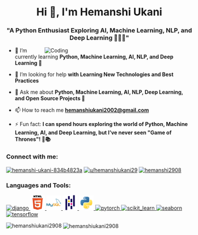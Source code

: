 <h1 align="center">Hi 👋, I'm Hemanshi Ukani</h1>
<h3 align="center">"A Python Enthusiast Exploring AI, Machine Learning, NLP, and Deep Learning 🌟🤖🚀"</h3>
<img align="right" alt="Coding" width="400" src="[https://cdn.dribbble.com/users/](https://www.google.com/url?sa=i&url=https%3A%2F%2Fin.pinterest.com%2Fpin%2F1031465120902994551%2F&psig=AOvVaw2CRJiuTWF3sGP5c1Ai2Hw_&ust=1734199293085000&source=images&cd=vfe&opi=89978449&ved=0CBQQjRxqFwoTCJDboIKqpYoDFQAAAAAdAAAAABAx)"></img>


- 🌱 I’m currently learning **Python, Machine Learning, AI, NLP, and Deep Learning 🚀**

- 🤝 I’m looking for help **with Learning New Technologies and Best Practices**

- 💬 Ask me about **Python, Machine Learning, AI, NLP, Deep Learning, and Open Source Projects 🌟**

- 📫 How to reach me **hemanshiukani2002@gmail.com**

- ⚡ Fun fact: **I can spend hours exploring the world of Python, Machine Learning, AI, and Deep Learning, but I’ve never seen "Game of Thrones"! 🤖📚**

<h3 align="left">Connect with me:</h3>
<p align="left">
<a href="https://linkedin.com/in/hemanshi-ukani-834b4823a" target="blank"><img align="center" src="https://raw.githubusercontent.com/rahuldkjain/github-profile-readme-generator/master/src/images/icons/Social/linked-in-alt.svg" alt="hemanshi-ukani-834b4823a" height="30" width="40" /></a>
<a href="https://www.leetcode.com/u/hemanshiukani29" target="blank"><img align="center" src="https://raw.githubusercontent.com/rahuldkjain/github-profile-readme-generator/master/src/images/icons/Social/leet-code.svg" alt="u/hemanshiukani29" height="30" width="40" /></a>
<a href="https://www.hackerrank.com/profile/hemanshi2908" target="blank"><img align="center" src="https://raw.githubusercontent.com/rahuldkjain/github-profile-readme-generator/master/src/images/icons/Social/hackerrank.svg" alt="hemanshi2908" height="30" width="40" /></a>
</p>

<h3 align="left">Languages and Tools:</h3>
<p align="left"> <a href="https://www.djangoproject.com/" target="_blank" rel="noreferrer"> <img src="https://cdn.worldvectorlogo.com/logos/django.svg" alt="django" width="40" height="40"/> </a> <a href="https://www.w3.org/html/" target="_blank" rel="noreferrer"> <img src="https://raw.githubusercontent.com/devicons/devicon/master/icons/html5/html5-original-wordmark.svg" alt="html5" width="40" height="40"/> </a> <a href="https://www.mysql.com/" target="_blank" rel="noreferrer"> <img src="https://raw.githubusercontent.com/devicons/devicon/master/icons/mysql/mysql-original-wordmark.svg" alt="mysql" width="40" height="40"/> </a> <a href="https://pandas.pydata.org/" target="_blank" rel="noreferrer"> <img src="https://raw.githubusercontent.com/devicons/devicon/2ae2a900d2f041da66e950e4d48052658d850630/icons/pandas/pandas-original.svg" alt="pandas" width="40" height="40"/> </a> <a href="https://www.python.org" target="_blank" rel="noreferrer"> <img src="https://raw.githubusercontent.com/devicons/devicon/master/icons/python/python-original.svg" alt="python" width="40" height="40"/> </a> <a href="https://pytorch.org/" target="_blank" rel="noreferrer"> <img src="https://www.vectorlogo.zone/logos/pytorch/pytorch-icon.svg" alt="pytorch" width="40" height="40"/> </a> <a href="https://scikit-learn.org/" target="_blank" rel="noreferrer"> <img src="https://upload.wikimedia.org/wikipedia/commons/0/05/Scikit_learn_logo_small.svg" alt="scikit_learn" width="40" height="40"/> </a> <a href="https://seaborn.pydata.org/" target="_blank" rel="noreferrer"> <img src="https://seaborn.pydata.org/_images/logo-mark-lightbg.svg" alt="seaborn" width="40" height="40"/> </a> <a href="https://www.tensorflow.org" target="_blank" rel="noreferrer"> <img src="https://www.vectorlogo.zone/logos/tensorflow/tensorflow-icon.svg" alt="tensorflow" width="40" height="40"/> </a> </p>

<p><img align="left" src="https://github-readme-stats.vercel.app/api/top-langs?username=hemanshiukani2908&show_icons=true&locale=en&layout=compact" alt="hemanshiukani2908" /></p>

<p>&nbsp;<img align="center" src="https://github-readme-stats.vercel.app/api?username=hemanshiukani2908&show_icons=true&locale=en" alt="hemanshiukani2908" /></p>

